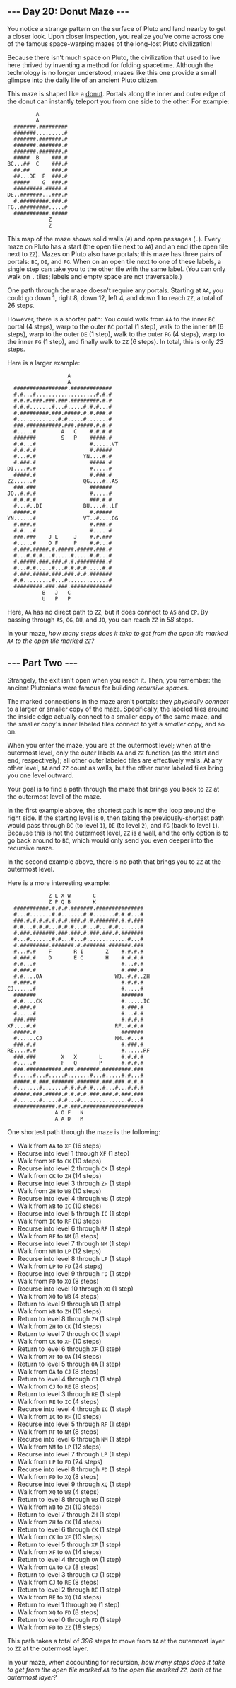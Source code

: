 ## --- Day 20: Donut Maze ---

You notice a strange pattern on the surface of Pluto and land nearby to get a closer look. Upon closer inspection, you realize you've come across one of the famous space-warping mazes of the long-lost Pluto civilization!

Because there isn't much space on Pluto, the civilization that used to live here thrived by inventing a method for folding spacetime. Although the technology is no longer understood, mazes like this one provide a small glimpse into the <span title="So really, this puzzle is more archaeology than math, right?">daily life of an ancient Pluto citizen</span>.

This maze is shaped like a [donut](https://en.wikipedia.org/wiki/Torus). Portals along the inner and outer edge of the donut can instantly teleport you from one side to the other. For example:

             A           
             A           
      #######.#########  
      #######.........#  
      #######.#######.#  
      #######.#######.#  
      #######.#######.#  
      #####  B    ###.#  
    BC...##  C    ###.#  
      ##.##       ###.#  
      ##...DE  F  ###.#  
      #####    G  ###.#  
      #########.#####.#  
    DE..#######...###.#  
      #.#########.###.#  
    FG..#########.....#  
      ###########.#####  
                 Z       
                 Z       

This map of the maze shows solid walls (`` # ``) and open passages (`` . ``). Every maze on Pluto has a start (the open tile next to `` AA ``) and an end (the open tile next to `` ZZ ``). Mazes on Pluto also have portals; this maze has three pairs of portals: `` BC ``, `` DE ``, and `` FG ``. When on an open tile next to one of these labels, a single step can take you to the other tile with the same label. (You can only walk on `` . `` tiles; labels and empty space are not traversable.)

One path through the maze doesn't require any portals. Starting at `` AA ``, you could go down 1, right 8, down 12, left 4, and down 1 to reach `` ZZ ``, a total of 26 steps.

However, there is a shorter path: You could walk from `` AA `` to the inner `` BC `` portal (4 steps), warp to the outer `` BC `` portal (1 step), walk to the inner `` DE `` (6 steps), warp to the outer `` DE `` (1 step), walk to the outer `` FG `` (4 steps), warp to the inner `` FG `` (1 step), and finally walk to `` ZZ `` (6 steps). In total, this is only _23_ steps.

Here is a larger example:

                       A               
                       A               
      #################.#############  
      #.#...#...................#.#.#  
      #.#.#.###.###.###.#########.#.#  
      #.#.#.......#...#.....#.#.#...#  
      #.#########.###.#####.#.#.###.#  
      #.............#.#.....#.......#  
      ###.###########.###.#####.#.#.#  
      #.....#        A   C    #.#.#.#  
      #######        S   P    #####.#  
      #.#...#                 #......VT
      #.#.#.#                 #.#####  
      #...#.#               YN....#.#  
      #.###.#                 #####.#  
    DI....#.#                 #.....#  
      #####.#                 #.###.#  
    ZZ......#               QG....#..AS
      ###.###                 #######  
    JO..#.#.#                 #.....#  
      #.#.#.#                 ###.#.#  
      #...#..DI             BU....#..LF
      #####.#                 #.#####  
    YN......#               VT..#....QG
      #.###.#                 #.###.#  
      #.#...#                 #.....#  
      ###.###    J L     J    #.#.###  
      #.....#    O F     P    #.#...#  
      #.###.#####.#.#####.#####.###.#  
      #...#.#.#...#.....#.....#.#...#  
      #.#####.###.###.#.#.#########.#  
      #...#.#.....#...#.#.#.#.....#.#  
      #.###.#####.###.###.#.#.#######  
      #.#.........#...#.............#  
      #########.###.###.#############  
               B   J   C               
               U   P   P               

Here, `` AA `` has no direct path to `` ZZ ``, but it does connect to `` AS `` and `` CP ``. By passing through `` AS ``, `` QG ``, `` BU ``, and `` JO ``, you can reach `` ZZ `` in _58_ steps.

In your maze, _how many steps does it take to get from the open tile marked `` AA `` to the open tile marked `` ZZ ``?_

## --- Part Two ---

Strangely, the exit isn't open when you reach it. Then, you remember: the ancient Plutonians were famous for building _recursive spaces_.

The marked connections in the maze aren't portals: they _physically connect_ to a larger or smaller copy of the maze. Specifically, the labeled tiles around the inside edge actually connect to a smaller copy of the same maze, and the smaller copy's inner labeled tiles connect to yet a _smaller_ copy, and so on.

When you enter the maze, you are at the outermost level; when at the outermost level, only the outer labels `` AA `` and `` ZZ `` function (as the start and end, respectively); all other outer labeled tiles are effectively walls. At any other level, `` AA `` and `` ZZ `` count as walls, but the other outer labeled tiles bring you one level outward.

Your goal is to find a path through the maze that brings you back to `` ZZ `` at the outermost level of the maze.

In the first example above, the shortest path is now the loop around the right side. If the starting level is `` 0 ``, then taking the previously-shortest path would pass through `` BC `` (to level `` 1 ``), `` DE `` (to level `` 2 ``), and `` FG `` (back to level `` 1 ``). Because this is not the outermost level, `` ZZ `` is a wall, and the only option is to go back around to `` BC ``, which would only send you even deeper into the recursive maze.

In the second example above, there is no path that brings you to `` ZZ `` at the outermost level.

Here is a more interesting example:

                 Z L X W       C                 
                 Z P Q B       K                 
      ###########.#.#.#.#######.###############  
      #...#.......#.#.......#.#.......#.#.#...#  
      ###.#.#.#.#.#.#.#.###.#.#.#######.#.#.###  
      #.#...#.#.#...#.#.#...#...#...#.#.......#  
      #.###.#######.###.###.#.###.###.#.#######  
      #...#.......#.#...#...#.............#...#  
      #.#########.#######.#.#######.#######.###  
      #...#.#    F       R I       Z    #.#.#.#  
      #.###.#    D       E C       H    #.#.#.#  
      #.#...#                           #...#.#  
      #.###.#                           #.###.#  
      #.#....OA                       WB..#.#..ZH
      #.###.#                           #.#.#.#  
    CJ......#                           #.....#  
      #######                           #######  
      #.#....CK                         #......IC
      #.###.#                           #.###.#  
      #.....#                           #...#.#  
      ###.###                           #.#.#.#  
    XF....#.#                         RF..#.#.#  
      #####.#                           #######  
      #......CJ                       NM..#...#  
      ###.#.#                           #.###.#  
    RE....#.#                           #......RF
      ###.###        X   X       L      #.#.#.#  
      #.....#        F   Q       P      #.#.#.#  
      ###.###########.###.#######.#########.###  
      #.....#...#.....#.......#...#.....#.#...#  
      #####.#.###.#######.#######.###.###.#.#.#  
      #.......#.......#.#.#.#.#...#...#...#.#.#  
      #####.###.#####.#.#.#.#.###.###.#.###.###  
      #.......#.....#.#...#...............#...#  
      #############.#.#.###.###################  
                   A O F   N                     
                   A A D   M                     

One shortest path through the maze is the following:

*   Walk from `` AA `` to `` XF `` (16 steps)
*   Recurse into level 1 through `` XF `` (1 step)
*   Walk from `` XF `` to `` CK `` (10 steps)
*   Recurse into level 2 through `` CK `` (1 step)
*   Walk from `` CK `` to `` ZH `` (14 steps)
*   Recurse into level 3 through `` ZH `` (1 step)
*   Walk from `` ZH `` to `` WB `` (10 steps)
*   Recurse into level 4 through `` WB `` (1 step)
*   Walk from `` WB `` to `` IC `` (10 steps)
*   Recurse into level 5 through `` IC `` (1 step)
*   Walk from `` IC `` to `` RF `` (10 steps)
*   Recurse into level 6 through `` RF `` (1 step)
*   Walk from `` RF `` to `` NM `` (8 steps)
*   Recurse into level 7 through `` NM `` (1 step)
*   Walk from `` NM `` to `` LP `` (12 steps)
*   Recurse into level 8 through `` LP `` (1 step)
*   Walk from `` LP `` to `` FD `` (24 steps)
*   Recurse into level 9 through `` FD `` (1 step)
*   Walk from `` FD `` to `` XQ `` (8 steps)
*   Recurse into level 10 through `` XQ `` (1 step)
*   Walk from `` XQ `` to `` WB `` (4 steps)
*   Return to level 9 through `` WB `` (1 step)
*   Walk from `` WB `` to `` ZH `` (10 steps)
*   Return to level 8 through `` ZH `` (1 step)
*   Walk from `` ZH `` to `` CK `` (14 steps)
*   Return to level 7 through `` CK `` (1 step)
*   Walk from `` CK `` to `` XF `` (10 steps)
*   Return to level 6 through `` XF `` (1 step)
*   Walk from `` XF `` to `` OA `` (14 steps)
*   Return to level 5 through `` OA `` (1 step)
*   Walk from `` OA `` to `` CJ `` (8 steps)
*   Return to level 4 through `` CJ `` (1 step)
*   Walk from `` CJ `` to `` RE `` (8 steps)
*   Return to level 3 through `` RE `` (1 step)
*   Walk from `` RE `` to `` IC `` (4 steps)
*   Recurse into level 4 through `` IC `` (1 step)
*   Walk from `` IC `` to `` RF `` (10 steps)
*   Recurse into level 5 through `` RF `` (1 step)
*   Walk from `` RF `` to `` NM `` (8 steps)
*   Recurse into level 6 through `` NM `` (1 step)
*   Walk from `` NM `` to `` LP `` (12 steps)
*   Recurse into level 7 through `` LP `` (1 step)
*   Walk from `` LP `` to `` FD `` (24 steps)
*   Recurse into level 8 through `` FD `` (1 step)
*   Walk from `` FD `` to `` XQ `` (8 steps)
*   Recurse into level 9 through `` XQ `` (1 step)
*   Walk from `` XQ `` to `` WB `` (4 steps)
*   Return to level 8 through `` WB `` (1 step)
*   Walk from `` WB `` to `` ZH `` (10 steps)
*   Return to level 7 through `` ZH `` (1 step)
*   Walk from `` ZH `` to `` CK `` (14 steps)
*   Return to level 6 through `` CK `` (1 step)
*   Walk from `` CK `` to `` XF `` (10 steps)
*   Return to level 5 through `` XF `` (1 step)
*   Walk from `` XF `` to `` OA `` (14 steps)
*   Return to level 4 through `` OA `` (1 step)
*   Walk from `` OA `` to `` CJ `` (8 steps)
*   Return to level 3 through `` CJ `` (1 step)
*   Walk from `` CJ `` to `` RE `` (8 steps)
*   Return to level 2 through `` RE `` (1 step)
*   Walk from `` RE `` to `` XQ `` (14 steps)
*   Return to level 1 through `` XQ `` (1 step)
*   Walk from `` XQ `` to `` FD `` (8 steps)
*   Return to level 0 through `` FD `` (1 step)
*   Walk from `` FD `` to `` ZZ `` (18 steps)

This path takes a total of _396_ steps to move from `` AA `` at the outermost layer to `` ZZ `` at the outermost layer.

In your maze, when accounting for recursion, _how many steps does it take to get from the open tile marked `` AA `` to the open tile marked `` ZZ ``, both at the outermost layer?_